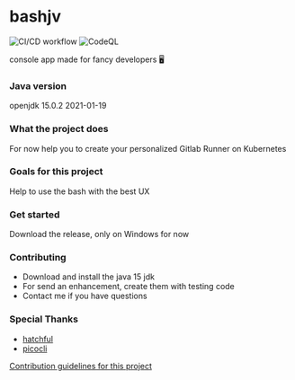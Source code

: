# bashjv
![CI/CD workflow](https://github.com/unbegrenzt/bashjv/workflows/CI/CD%20workflow/badge.svg)
![CodeQL](https://github.com/unbegrenzt/bashjv/workflows/CodeQL/badge.svg)


console app made for fancy developers 🖥

### Java version
openjdk 15.0.2 2021-01-19

### What the project does
For now help you to create your personalized Gitlab Runner on Kubernetes

### Goals for this project
Help to use the bash with the best UX

### Get started
Download the release, only on Windows for now

### Contributing
- Download and install the java 15 jdk
- For send an enhancement, create them with testing code
- Contact me if you have questions

### Special Thanks
- [hatchful](https://hatchful.shopify.com/es/)
- [picocli](https://picocli.info)

[Contribution guidelines for this project](CONTRIBUTING)
